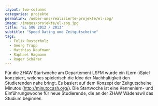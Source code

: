 ```yaml
---
layout: two-columns
categories: projekte
permalink: /ueber-uns/realisierte-projekte/el-sog/
image: /images/projekte/el-sog.jpg
title: "EL SOG 2012 / 2013"
subtitle: "Speed Dating und Zeitgutscheine"
tags:
  - Felix Rusterholz
  - Georg Trapp
  - Matthias Kaufmann
  - Raphael Hagmann
  - Roger Schärer
---
```


Für die ZHAW Startwoche am Departement LSFM wurde ein (Lern-)Spiel konzipiert, welches spielerisch die Idee der Nachhaltigkeit den Studierenden nahe bringt. Es basiert auf dem Konzept der Zeitgutscheine Minutos (http://minutocash.org/). Die Startwoche ist eine Kennenlern- und Einführungswoche für neue Studierende, die an der ZHAW Wädenswil das Studium beginnen.
